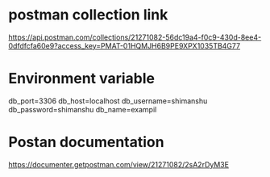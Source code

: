 # postman collection link 

https://api.postman.com/collections/21271082-56dc19a4-f0c9-430d-8ee4-0dfdfcfa60e9?access_key=PMAT-01HQMJH6B9PE9XPX1035TB4G77

# Environment variable 

db_port=3306
db_host=localhost
db_username=shimanshu
db_password=shimanshu
db_name=exampil

# Postan documentation 

https://documenter.getpostman.com/view/21271082/2sA2rDyM3E


